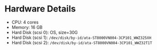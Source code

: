# Hardware Details
- CPU: 4 cores
- Memory: 16 GB
- Hard Disk (scsi 0): OS, size=30G
- Hard Disk (scsi 1): `/dev/disk/by-id/ata-ST8000VN004-3CP101_WWZ325XH`
- Hard Disk (scsi 2): `/dev/disk/by-id/ata-ST8000VN004-3CP101_WWZ32T1T`
